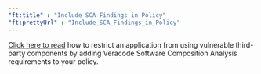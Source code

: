 ```yaml
---
"ft:title" : "Include SCA Findings in Policy"
"ft:prettyUrl" : "Include_SCA_Findings_in_Policy"
---
```

[Click here to read](https://docs.veracode.com/r/t_sca_policy) how to restrict an application from using vulnerable third-party components by adding Veracode Software Composition Analysis requirements to your policy.
